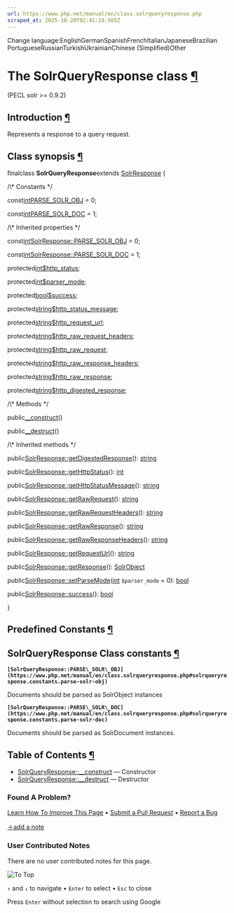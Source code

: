 ```yaml
---
url: https://www.php.net/manual/en/class.solrqueryresponse.php
scraped_at: 2025-10-20T02:41:18.565Z
---
```


Change language:EnglishGermanSpanishFrenchItalianJapaneseBrazilian PortugueseRussianTurkishUkrainianChinese (Simplified)Other

# The SolrQueryResponse class [¶](https://www.php.net/manual/en/class.solrqueryresponse.php\#class.solrqueryresponse)

(PECL solr >= 0.9.2)

## Introduction [¶](https://www.php.net/manual/en/class.solrqueryresponse.php\#solrqueryresponse.intro)

Represents a response to a query request.


## Class synopsis [¶](https://www.php.net/manual/en/class.solrqueryresponse.php\#solrqueryresponse.synopsis)

finalclass **SolrQueryResponse**extends [SolrResponse](https://www.php.net/manual/en/class.solrresponse.php)
{

/\\* Constants \*/

const[int](https://www.php.net/manual/en/language.types.integer.php)[PARSE\_SOLR\_OBJ](https://www.php.net/manual/en/class.solrqueryresponse.php#solrqueryresponse.constants.parse-solr-obj) = 0;

const[int](https://www.php.net/manual/en/language.types.integer.php)[PARSE\_SOLR\_DOC](https://www.php.net/manual/en/class.solrqueryresponse.php#solrqueryresponse.constants.parse-solr-doc) = 1;

/\\* Inherited properties \*/

const[int](https://www.php.net/manual/en/language.types.integer.php)[SolrResponse::PARSE\_SOLR\_OBJ](https://www.php.net/manual/en/class.solrresponse.php#solrresponse.constants.parse-solr-obj) = 0;

const[int](https://www.php.net/manual/en/language.types.integer.php)[SolrResponse::PARSE\_SOLR\_DOC](https://www.php.net/manual/en/class.solrresponse.php#solrresponse.constants.parse-solr-doc) = 1;

protected[int](https://www.php.net/manual/en/language.types.integer.php)[$http\_status](https://www.php.net/manual/en/class.solrresponse.php#solrresponse.props.http-status);

protected[int](https://www.php.net/manual/en/language.types.integer.php)[$parser\_mode](https://www.php.net/manual/en/class.solrresponse.php#solrresponse.props.parser-mode);

protected[bool](https://www.php.net/manual/en/language.types.boolean.php)[$success](https://www.php.net/manual/en/class.solrresponse.php#solrresponse.props.success);

protected[string](https://www.php.net/manual/en/language.types.string.php)[$http\_status\_message](https://www.php.net/manual/en/class.solrresponse.php#solrresponse.props.http-status-message);

protected[string](https://www.php.net/manual/en/language.types.string.php)[$http\_request\_url](https://www.php.net/manual/en/class.solrresponse.php#solrresponse.props.http-request-url);

protected[string](https://www.php.net/manual/en/language.types.string.php)[$http\_raw\_request\_headers](https://www.php.net/manual/en/class.solrresponse.php#solrresponse.props.http-raw-request-headers);

protected[string](https://www.php.net/manual/en/language.types.string.php)[$http\_raw\_request](https://www.php.net/manual/en/class.solrresponse.php#solrresponse.props.http-raw-request);

protected[string](https://www.php.net/manual/en/language.types.string.php)[$http\_raw\_response\_headers](https://www.php.net/manual/en/class.solrresponse.php#solrresponse.props.http-raw-response-headers);

protected[string](https://www.php.net/manual/en/language.types.string.php)[$http\_raw\_response](https://www.php.net/manual/en/class.solrresponse.php#solrresponse.props.http-raw-response);

protected[string](https://www.php.net/manual/en/language.types.string.php)[$http\_digested\_response](https://www.php.net/manual/en/class.solrresponse.php#solrresponse.props.http-digested-response);

/\\* Methods \*/

public[\_\_construct](https://www.php.net/manual/en/solrqueryresponse.construct.php)()

public[\_\_destruct](https://www.php.net/manual/en/solrqueryresponse.destruct.php)()

/\\* Inherited methods \*/

public[SolrResponse::getDigestedResponse](https://www.php.net/manual/en/solrresponse.getdigestedresponse.php)(): [string](https://www.php.net/manual/en/language.types.string.php)

public[SolrResponse::getHttpStatus](https://www.php.net/manual/en/solrresponse.gethttpstatus.php)(): [int](https://www.php.net/manual/en/language.types.integer.php)

public[SolrResponse::getHttpStatusMessage](https://www.php.net/manual/en/solrresponse.gethttpstatusmessage.php)(): [string](https://www.php.net/manual/en/language.types.string.php)

public[SolrResponse::getRawRequest](https://www.php.net/manual/en/solrresponse.getrawrequest.php)(): [string](https://www.php.net/manual/en/language.types.string.php)

public[SolrResponse::getRawRequestHeaders](https://www.php.net/manual/en/solrresponse.getrawrequestheaders.php)(): [string](https://www.php.net/manual/en/language.types.string.php)

public[SolrResponse::getRawResponse](https://www.php.net/manual/en/solrresponse.getrawresponse.php)(): [string](https://www.php.net/manual/en/language.types.string.php)

public[SolrResponse::getRawResponseHeaders](https://www.php.net/manual/en/solrresponse.getrawresponseheaders.php)(): [string](https://www.php.net/manual/en/language.types.string.php)

public[SolrResponse::getRequestUrl](https://www.php.net/manual/en/solrresponse.getrequesturl.php)(): [string](https://www.php.net/manual/en/language.types.string.php)

public[SolrResponse::getResponse](https://www.php.net/manual/en/solrresponse.getresponse.php)(): [SolrObject](https://www.php.net/manual/en/class.solrobject.php)

public[SolrResponse::setParseMode](https://www.php.net/manual/en/solrresponse.setparsemode.php)([int](https://www.php.net/manual/en/language.types.integer.php) `$parser_mode` = 0): [bool](https://www.php.net/manual/en/language.types.boolean.php)

public[SolrResponse::success](https://www.php.net/manual/en/solrresponse.success.php)(): [bool](https://www.php.net/manual/en/language.types.boolean.php)

}

## Predefined Constants [¶](https://www.php.net/manual/en/class.solrqueryresponse.php\#solrqueryresponse.constants)

## SolrQueryResponse Class constants [¶](https://www.php.net/manual/en/class.solrqueryresponse.php\#solrqueryresponse.constants.types)

**`[SolrQueryResponse::PARSE\_SOLR\_OBJ](https://www.php.net/manual/en/class.solrqueryresponse.php#solrqueryresponse.constants.parse-solr-obj)`**

Documents should be parsed as SolrObject instances

**`[SolrQueryResponse::PARSE\_SOLR\_DOC](https://www.php.net/manual/en/class.solrqueryresponse.php#solrqueryresponse.constants.parse-solr-doc)`**

Documents should be parsed as SolrDocument instances.

## Table of Contents [¶](https://www.php.net/manual/en/class.solrqueryresponse.php\#class.solrqueryresponse)

- [SolrQueryResponse::\_\_construct](https://www.php.net/manual/en/solrqueryresponse.construct.php) — Constructor
- [SolrQueryResponse::\_\_destruct](https://www.php.net/manual/en/solrqueryresponse.destruct.php) — Destructor

### Found A Problem?

[Learn How To Improve This Page](https://github.com/php/doc-base/blob/master/README.md "This will take you to our contribution guidelines on GitHub")
•
[Submit a Pull Request](https://github.com/php/doc-en/blob/master/reference/solr/solrqueryresponse.xml)
•
[Report a Bug](https://github.com/php/doc-en/issues/new?body=From%20manual%20page:%20https:%2F%2Fphp.net%2Fclass.solrqueryresponse%0A%0A---)

[＋add a note](https://www.php.net/manual/add-note.php?sect=class.solrqueryresponse&repo=en&redirect=https://www.php.net/manual/en/class.solrqueryresponse.php)

### User Contributed Notes

There are no user contributed notes for this page.

![To Top](https://www.php.net/images/to-top@2x.png)

`↑` and `↓` to navigate •
`Enter` to select •
`Esc` to close


Press `Enter` without
selection to search using Google